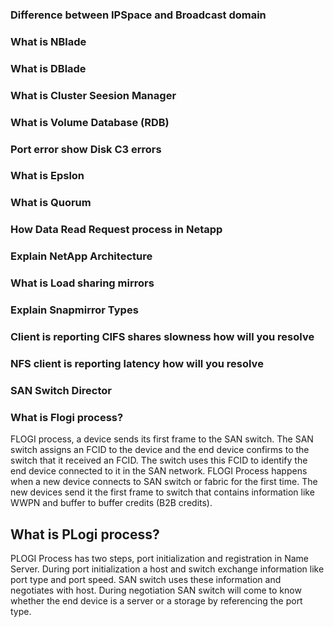 ### Difference between IPSpace and Broadcast domain
### What is NBlade
### What is DBlade
### What is Cluster Seesion Manager
### What is Volume Database (RDB)
### Port error show Disk C3 errors
### What is Epslon
### What is Quorum
### How Data Read Request process in Netapp
### Explain NetApp Architecture
### What is Load sharing mirrors
### Explain Snapmirror Types
### Client is reporting CIFS shares slowness how will you resolve
### NFS client is reporting latency how will you resolve
### SAN Switch Director
### What is Flogi process?
FLOGI process, a device sends its first frame to the SAN switch. The SAN switch assigns an FCID to the device and the end device confirms to the switch that it received an FCID. The switch uses this FCID to identify the end device connected to it in the SAN network. FLOGI Process happens when a new device connects to SAN switch or fabric for the first time. The new devices send it the first frame to switch that contains information like WWPN and buffer to buffer credits (B2B credits).

## What is PLogi process?
PLOGI Process has two steps, port initialization and registration in Name Server. During port initialization a host and switch exchange information like port type and port speed. SAN switch uses these information and negotiates with host. During negotiation SAN switch will come to know whether the end device is a server or a storage by referencing the port type.
